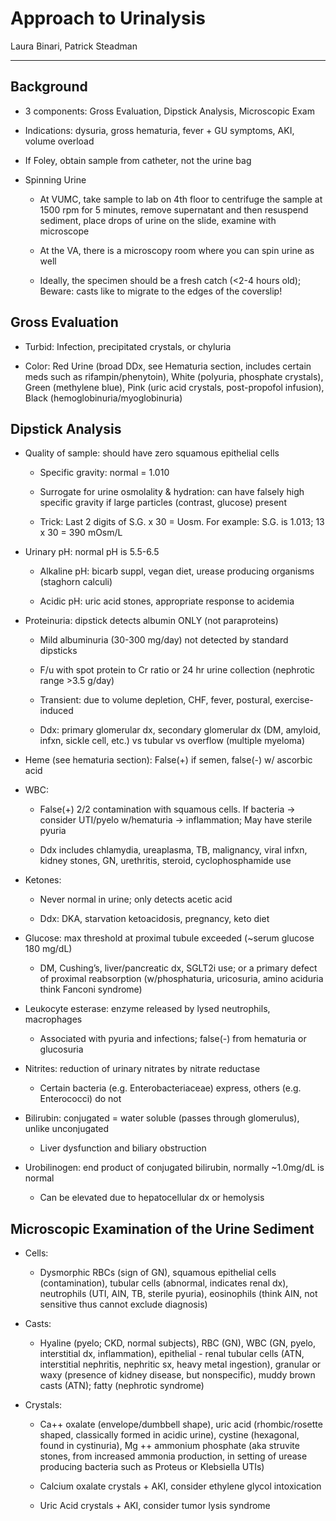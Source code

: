 # Approach to Urinalysis 

Laura Binari, Patrick Steadman

---

## Background

- 3 components: Gross Evaluation, Dipstick Analysis, Microscopic Exam

- Indications: dysuria, gross hematuria, fever + GU symptoms, AKI,
    volume overload

- If Foley, obtain sample from catheter, not the urine bag

- Spinning Urine

    - At VUMC, take sample to lab on 4th floor to centrifuge the sample at
        1500 rpm for 5 minutes, remove supernatant and then resuspend
        sediment, place drops of urine on the slide, examine with microscope

    - At the VA, there is a microscopy room where you can spin urine as
        well

    - Ideally, the specimen should be a fresh catch (\<2-4 hours old);
        Beware: casts like to migrate to the edges of the coverslip!

## Gross Evaluation

- Turbid: Infection, precipitated crystals, or chyluria

- Color: Red Urine (broad DDx, see Hematuria section, includes certain
    meds such as rifampin/phenytoin), White (polyuria, phosphate
    crystals), Green (methylene blue), Pink (uric acid crystals,
    post-propofol infusion), Black (hemoglobinuria/myoglobinuria)

## Dipstick Analysis

- Quality of sample: should have zero squamous epithelial cells

    - Specific gravity: normal = 1.010

    - Surrogate for urine osmolality & hydration: can have falsely high
        specific gravity if large particles (contrast, glucose) present

    - Trick: Last 2 digits of S.G. x 30 = Uosm. For example: S.G. is
        1.013; 13 x 30 = 390 mOsm/L

- Urinary pH: normal pH is 5.5-6.5

    - Alkaline pH: bicarb suppl, vegan diet, urease producing organisms
        (staghorn calculi)

    - Acidic pH: uric acid stones, appropriate response to acidemia

- Proteinuria: dipstick detects albumin ONLY (not paraproteins)

    - Mild albuminuria (30-300 mg/day) not detected by standard dipsticks

    - F/u with spot protein to Cr ratio or 24 hr urine collection
        (nephrotic range \>3.5 g/day)

    - Transient: due to volume depletion, CHF, fever, postural,
        exercise-induced

    - Ddx: primary glomerular dx, secondary glomerular dx (DM, amyloid,
        infxn, sickle cell, etc.) vs tubular vs overflow (multiple myeloma)

- Heme (see hematuria section): False(+) if semen, false(-) w/
    ascorbic acid

- WBC:

    - False(+) 2/2 contamination with squamous cells. If bacteria -\>
        consider UTI/pyelo w/hematuria -\> inflammation; May have sterile
        pyuria

    - Ddx includes chlamydia, ureaplasma, TB, malignancy, viral infxn,
        kidney stones, GN, urethritis, steroid, cyclophosphamide use

- Ketones:

    - Never normal in urine; only detects acetic acid

    - Ddx: DKA, starvation ketoacidosis, pregnancy, keto diet

- Glucose: max threshold at proximal tubule exceeded (\~serum glucose
    180 mg/dL)

    - DM, Cushing’s, liver/pancreatic dx, SGLT2i use; or a primary defect
        of proximal reabsorption (w/phosphaturia, uricosuria, amino aciduria
        think Fanconi syndrome)

- Leukocyte esterase: enzyme released by lysed neutrophils,
    macrophages

    - Associated with pyuria and infections; false(-) from hematuria or
        glucosuria


- Nitrites: reduction of urinary nitrates by nitrate reductase

    - Certain bacteria (e.g. Enterobacteriaceae) express, others (e.g.
        Enterococci) do not

- Bilirubin: conjugated = water soluble (passes through glomerulus),
    unlike unconjugated

    - Liver dysfunction and biliary obstruction

- Urobilinogen: end product of conjugated bilirubin, normally
    \~1.0mg/dL is normal

    - Can be elevated due to hepatocellular dx or hemolysis

## Microscopic Examination of the Urine Sediment

- Cells:

    - Dysmorphic RBCs (sign of GN), squamous epithelial cells
        (contamination), tubular cells (abnormal, indicates renal dx),
        neutrophils (UTI, AIN, TB, sterile pyuria), eosinophils (think AIN,
        not sensitive thus cannot exclude diagnosis)


- Casts:

    - Hyaline (pyelo; CKD, normal subjects), RBC (GN), WBC (GN, pyelo,
        interstitial dx, inflammation), epithelial - renal tubular cells
        (ATN, interstitial nephritis, nephritic sx, heavy metal ingestion),
        granular or waxy (presence of kidney disease, but nonspecific),
        muddy brown casts (ATN); fatty (nephrotic syndrome)

- Crystals:

    - Ca++ oxalate (envelope/dumbbell shape), uric acid (rhombic/rosette
        shaped, classically formed in acidic urine), cystine (hexagonal,
        found in cystinuria), Mg ++ ammonium phosphate (aka struvite stones,
        from increased ammonia production, in setting of urease producing
        bacteria such as Proteus or Klebsiella UTIs)

    - Calcium oxalate crystals + AKI, consider ethylene glycol
        intoxication

    - Uric Acid crystals + AKI, consider tumor lysis syndrome
